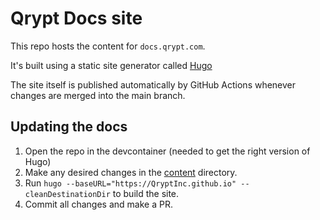 # Qrypt Docs site

This repo hosts the content for `docs.qrypt.com`.

It's built using a static site generator called [Hugo](https://gohugo.io/)

The site itself is published automatically by GitHub Actions whenever changes are merged into the main branch.

## Updating the docs

1. Open the repo in the devcontainer (needed to get the right version of Hugo)
2. Make any desired changes in the [content](./content) directory.
3. Run `hugo --baseURL="https://QryptInc.github.io" --cleanDestinationDir` to build the site.
4. Commit all changes and make a PR.


